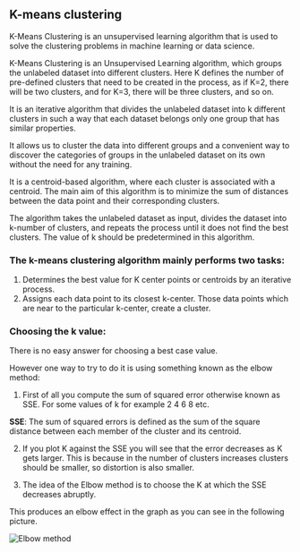 ## K-means clustering

K-Means Clustering is an unsupervised learning algorithm that is used to solve the clustering problems in machine learning or data science.

K-Means Clustering is an Unsupervised Learning algorithm, which groups the unlabeled dataset into different clusters. Here K defines the number of pre-defined clusters that need to be created in the process, as if K=2, there will be two clusters, and for K=3, there will be three clusters, and so on.

It is an iterative algorithm that divides the unlabeled dataset into k different clusters in such a way that each dataset belongs only one group that has similar properties.

It allows us to cluster the data into different groups and a convenient way to discover the categories of groups in the unlabeled dataset on its own without the need for any training.

It is a centroid-based algorithm, where each cluster is associated with a centroid. The main aim of this algorithm is to minimize the sum of distances between the data point and their corresponding clusters.

The algorithm takes the unlabeled dataset as input, divides the dataset into k-number of clusters, and repeats the process until it does not find the best clusters. The value of k should be predetermined in this algorithm.

### The k-means clustering algorithm mainly performs two tasks:
  1. Determines the best value for K center points or centroids by an iterative process.
  2. Assigns each data point to its closest k-center. Those data points which are near to the particular k-center, create a cluster.
  
### Choosing the k value:

There is no easy answer for choosing a best case value.

However one way to try to do it is using something known as the elbow method:
  1. First of all you compute the sum of squared error otherwise known as SSE. For some values of k for example 2 4 6 8 etc.
  
 **SSE**: The sum of squared errors is defined as the sum of the square distance between each member of the cluster and its centroid.
  
  2. If you plot K against the SSE you will see that the error decreases as K gets larger. This is because in the number of clusters increases clusters should be smaller, so distortion is also smaller.
  
  3. The idea of the Elbow method is to choose the K at which the SSE decreases abruptly.
  
  This produces an elbow effect in the graph as you can see in the following picture.

  ![Elbow method](https://user-images.githubusercontent.com/55705913/107849237-f053d700-6e1f-11eb-980f-3bb1db4859d0.PNG)

  
  
  







